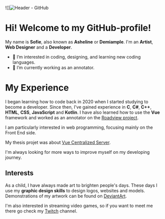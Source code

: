 
![]![Header - GitHub](https://github.com/user-attachments/assets/94f3e7d0-16dc-4b1e-a8c0-5da48dda3fd4)

# Hi! Welcome to my GitHub-profile! 
My name is **Sofie**, also known as **Asheline** or **Demiample**.
I'm an **Artist**, **Web Designer** and a **Developer**.
-   👀  I’m interested in coding, designing, and learning new coding languages.
-   🌱  I’m currently working as an annotator.


# My Experience

I began learning how to code back in 2020 when I started studying to become a developer. Since then, I've gained experience in **C**, **C#**, **C++**, **HTML**, **CSS**, **JavaScript** and **Kotlin**. I have also learned how to use the **Vue** framework and worked as an annotator on the [Roadview project](https://roadview-project.eu/).

I am particularly interested in web programming, focusing mainly on the Front End side.

My thesis projet was about [Vue Centralized Server](https://github.com/Lapland-Robotics/AI.R-Autonomous_Platform/tree/ba6f06b6a53d13bb08f5384db375decd1f2d864a/iot-dashboard).

I'm always looking for more ways to improve myself on my developing journey.

## Interests

As a child, I have always made art to brighten people's days. These days I use my **graphic design skills** to design logos, websites and models. Demonstrations of my artwork can be found on [DeviantArt](https://www.deviantart.com/demiample).

I'm also interested in streaming video games, so if you want to meet me there go check my [Twitch](https://www.twitch.tv/asheline_) channel. 

<!---
Asheline/Asheline is a ✨ special ✨ repository because its `README.md` (this file) appears on your GitHub profile.
You can click the Preview link to take a look at your changes.
--->
